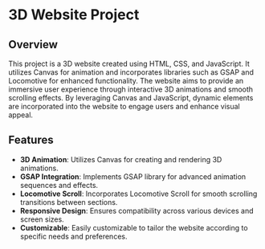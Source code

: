 # 3D Website Project

## Overview

This project is a 3D website created using HTML, CSS, and JavaScript. It utilizes Canvas for animation and incorporates libraries such as GSAP and Locomotive for enhanced functionality.
The website aims to provide an immersive user experience through interactive 3D animations and smooth scrolling effects. By leveraging Canvas and JavaScript, dynamic elements are incorporated into the website to engage users and enhance visual appeal.

## Features

- **3D Animation**: Utilizes Canvas for creating and rendering 3D animations.
- **GSAP Integration**: Implements GSAP library for advanced animation sequences and effects.
- **Locomotive Scroll**: Incorporates Locomotive Scroll for smooth scrolling transitions between sections.
- **Responsive Design**: Ensures compatibility across various devices and screen sizes.
- **Customizable**: Easily customizable to tailor the website according to specific needs and preferences.
 
 

 

